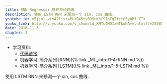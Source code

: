 ```yaml
---
title: RNN Regressor 循环神经网络
description: 使用 LSTM RNN 来预测一个 sin, cos 曲线. 
youtube_id: x5jjul-vLv4?list=PLXO45tsB95cKhCSIgTgIfjtG5y0Bf_TIY
youku_link: http://v.youku.com/v_show/id_XMTc4MDIxNTkwNA==.html?f=28505797&o=1 
date: 2016-11-3
chapter: 2
---
```

* 学习资料:
  * [代码链接](https://github.com/MorvanZhou/tutorials/blob/master/kerasTUT/8-RNN_LSTM_Regressor_example.py)
  * 机器学习-简介系列 [RNN]({% link _ML_intro/1-4-RNN.md %})
  * 机器学习-简介系列 [LSTM]({% link _ML_intro/1-5-LSTM.md %})
  
使用 LSTM RNN 来预测一个 sin, cos 曲线. 

